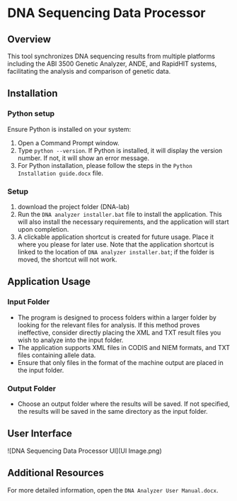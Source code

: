 # DNA Sequencing Data Processor

## Overview

This tool synchronizes DNA sequencing results from multiple platforms including the ABI 3500 Genetic Analyzer, ANDE, and RapidHIT systems, facilitating the analysis and comparison of genetic data.

## Installation

### Python setup

Ensure Python is installed on your system:
1. Open a Command Prompt window.
2. Type `python --version`. If Python is installed, it will display the version number. If not, it will show an error message.
3. For Python installation, please follow the steps in the `Python Installation guide.docx` file.

### Setup
1. download the project folder (DNA-lab)
2. Run the `DNA analyzer installer.bat` file to install the application. This will also install the necessary requirements, and the application will start upon completion.
3. A clickable application shortcut is created for future usage. Place it where you please for later use. Note that the application shortcut is linked to the location of `DNA analyzer installer.bat`; if the folder is moved, the shortcut will not work.

## Application Usage

### Input Folder
- The program is designed to process folders within a larger folder by looking for the relevant files for analysis. If this method proves ineffective, consider directly placing the XML and TXT result files you wish to analyze into the input folder.
- The application supports XML files in CODIS and NIEM formats, and TXT files containing allele data.
- Ensure that only files in the format of the machine output are placed in the input folder.

### Output Folder
- Choose an output folder where the results will be saved. If not specified, the results will be saved in the same directory as the input folder.

## User Interface

![DNA Sequencing Data Processor UI](UI Image.png)  <!-- Replace 'image.png' with the actual path of the image file in your project directory -->

## Additional Resources

For more detailed information, open the `DNA Analyzer User Manual.docx`.
